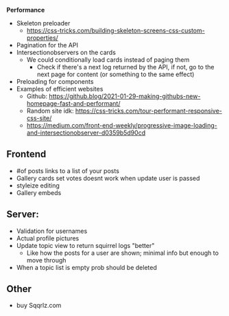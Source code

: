 **Performance**

-   Skeleton preloader
    -   https://css-tricks.com/building-skeleton-screens-css-custom-properties/
-   Pagination for the API
-   Intersectionobservers on the cards
    -   We could conditionally load cards instead of paging them
        -   Check if there's a next log returned by the API, if not, go to the next page for content (or something to the same effect)
-   Preloading for components
-   Examples of efficient websites
    -   Github: https://github.blog/2021-01-29-making-githubs-new-homepage-fast-and-performant/
    -   Random site idk: https://css-tricks.com/tour-performant-responsive-css-site/
    -   https://medium.com/front-end-weekly/progressive-image-loading-and-intersectionobserver-d0359b5d90cd

## **Frontend**

-   #of posts links to a list of your posts
-   Gallery cards set votes doesnt work when update user is passed
-   styleize editing
-   Gallery embeds

## **Server:**

-   Validation for usernames
-   Actual profile pictures
-   Update topic view to return squirrel logs "better"
    -   Like how the posts for a user are shown; minimal info but enough to move through
-   When a topic list is empty prob should be deleted

## **Other**

-   buy Sqqrlz.com
